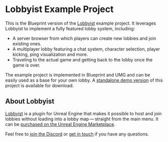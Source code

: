# Lobbyist Example Project
This is the Blueprint version of the [Lobbyist](https://minifloppy.it/tools/lobbyist/) example project. It leverages Lobbyist to implement a fully featured lobby system, including:

- A server browser from which players can create new lobbies and join existing ones.
- A multiplayer lobby featuring a chat system, character selection, player kicking, ping visualization and more.
- Traveling to the actual game and getting back to the lobby once the game is over.

The example project is implemented in Blueprint and UMG and can be easily used as a base for your own lobby. A [standalone demo version](https://www.dropbox.com/s/buuf3ab9kzuedyu/LobbyistDemo.zip?raw=1) of this project is available for download.

## About Lobbyist
[Lobbyist](https://minifloppy.it/tools/lobbyist/) is a plugin for Unreal Engine that makes it possible to host and join lobbies without loading into a lobby map — straight from the main menu. It can be [purchased on the Unreal Engine Marketplace](https://www.unrealengine.com/marketplace/lobbyist).

Feel free to [join the Discord](https://discord.gg/SnTjyhHEny) or [get in touch](https://minifloppy.it/contact/) if you have any questions.

